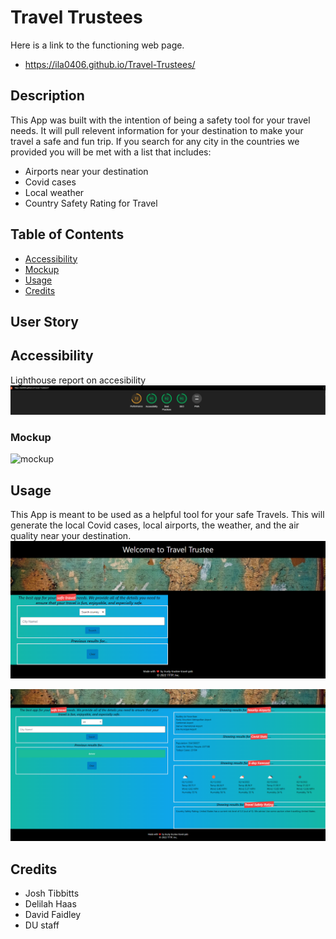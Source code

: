 # Travel Trustees
Here is a link to the functioning web page.
- https://ila0406.github.io/Travel-Trustees/
## Description
This App was built with the intention of being a safety tool for your travel needs. It will pull relevent information for your destination to make your travel a safe and fun trip. If you search for any city in the countries we provided you will be met with a list that includes:
- Airports near your destination
- Covid cases
- Local weather
- Country Safety Rating for Travel
## Table of Contents
- [Accessibility](#accessibility)
- [Mockup](#mockup)
- [Usage](#usage)
- [Credits](#credits)

## User Story
## Accessibility
Lighthouse report on accesibility
![Lighthouse](./assets/img/accessibility.png)
### Mockup
![mockup](./assets/img/mockup.gif)
## Usage
This App is meant to be used as a helpful tool for your safe Travels. This will generate the local Covid cases, local airports, the weather, and the air quality near your destination.
![Before Search](assets/img/before.png)

![After Search](assets/img/after.png)
## Credits
- Josh Tibbitts
- Delilah Haas
- David Faidley
- DU staff